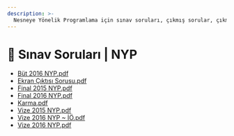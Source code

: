 ```yaml
---
description: >-
  Nesneye Yönelik Programlama için sınav soruları, çıkmış sorular, çıkmışlar veya önceki senelerde çıkan sorular
---
```


# 📃 Sınav Soruları \| NYP

<!--YPackage.YGitbookIntegration-tarafından-otomatik-oluşturulmuştur-->

- [Büt 2016 NYP.pdf](B%C3%BCt%202016%20NYP.pdf)
- [Ekran Çıktısı Sorusu.pdf](Ekran%20%C3%87%C4%B1kt%C4%B1s%C4%B1%20Sorusu.pdf)
- [Final 2015 NYP.pdf](Final%202015%20NYP.pdf)
- [Final 2016 NYP.pdf](Final%202016%20NYP.pdf)
- [Karma.pdf](Karma.pdf)
- [Vize 2015 NYP.pdf](Vize%202015%20NYP.pdf)
- [Vize 2016 NYP ~ İÖ.pdf](Vize%202016%20NYP%20~%20%C4%B0%C3%96.pdf)
- [Vize 2016 NYP.pdf](Vize%202016%20NYP.pdf)

<!--YPackage.YGitbookIntegration-tarafından-otomatik-oluşturulmuştur-->

